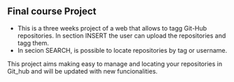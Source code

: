 ## Final course Project

- This is a three weeks project of a web that allows to tagg Git-Hub repositories. In section INSERT the user can upload the repositories and tagg them.
- In secion SEARCH, is possible to locate repositories by tag or username.

This project aims making easy to manage and locating your repositories in Git_hub and will be updated with new funcionalities.
